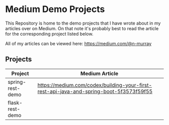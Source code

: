 # Medium Demo Projects
This Repository is home to the demo projects that I have wrote about in my articles over on Medium. 
On that note it's probably best to read the article for the corresponding project
listed below.

All of my articles can be viewed here: https://medium.com/@n-murray

## Projects

| Project          | Medium Article                                                                           |
|------------------|------------------------------------------------------------------------------------------|
|spring-rest-demo  | https://medium.com/codex/building-your-first-rest-api-java-and-spring-boot-5f3573f59f55  |
|flask-rest-demo   |                                                                                          |
 
